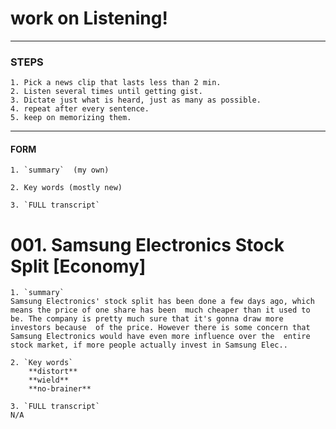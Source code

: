 # work on Listening!
***
### STEPS
    1. Pick a news clip that lasts less than 2 min.  
    2. Listen several times until getting gist.  
    3. Dictate just what is heard, just as many as possible.  
    4. repeat after every sentence.  
    5. keep on memorizing them.  
***
#### FORM
    1. `summary`  (my own)

    2. Key words (mostly new)

    3. `FULL transcript`

# 001. Samsung Electronics Stock Split [Economy]
    1. `summary`
    Samsung Electronics' stock split has been done a few days ago, which means the price of one share has been  much cheaper than it used to be. The company is pretty much sure that it's gonna draw more investors because  of the price. However there is some concern that Samsung Electronics would have even more influence over the  entire stock market, if more people actually invest in Samsung Elec..

    2. `Key words`
        **distort**
        **wield**
        **no-brainer**

    3. `FULL transcript`
    N/A


